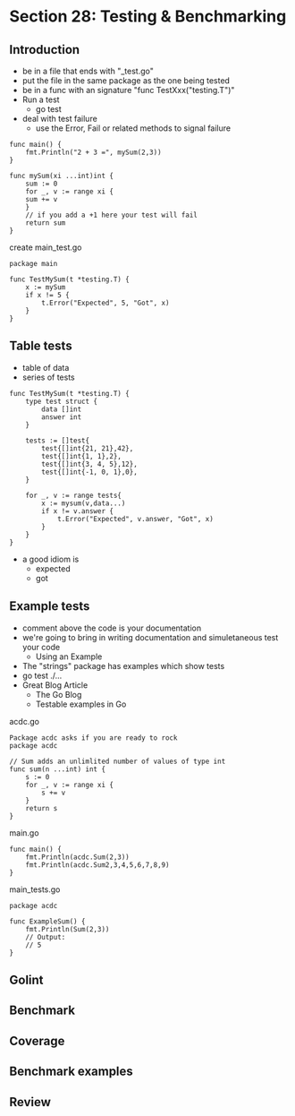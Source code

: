 # Section 28: Testing & Benchmarking

## Introduction
- be in a file that ends with "_test.go"
- put the file in the same package as the one being tested
- be in a func with an signature "func TestXxx("testing.T")"
- Run a test
	- go test
- deal with test failure
	- use the Error, Fail or related methods to signal failure
```
func main() {
	fmt.Println("2 + 3 =", mySum(2,3))
}

func mySum(xi ...int)int {
	sum := 0
	for _, v := range xi {
	sum += v
	}
	// if you add a +1 here your test will fail
	return sum
}
```

create main_test.go

```
package main

func TestMySum(t *testing.T) {
	x := mySum
	if x != 5 {
		t.Error("Expected", 5, "Got", x)
	}
}
```

## Table tests
- table of data
- series of tests
```
func TestMySum(t *testing.T) {
	type test struct {
		data []int
		answer int
	}
	
	tests := []test{
		test{[]int{21, 21},42},
		test{[]int{1, 1},2},
		test{[]int{3, 4, 5},12},
		test{[]int{-1, 0, 1},0},
	}
	
	for _, v := range tests{
		x := mysum(v,data...)
		if x != v.answer {
			t.Error("Expected", v.answer, "Got", x)
		}
	}
}
```

- a good idiom is 
	- expected
	- got

## Example tests
- comment above the code is your documentation
- we're going to bring in writing documentation and simuletaneous test your code
	- Using an Example
- The "strings" package has examples which show tests
- go test ./...
- Great Blog Article
	- The Go Blog
	- Testable examples in Go

acdc.go
```
Package acdc asks if you are ready to rock
package acdc

// Sum adds an unlimlited number of values of type int
func sum(n ...int) int {
	s := 0
	for _, v := range xi {
		s += v
	}
	return s
}
```

main.go
```
func main() {
	fmt.Println(acdc.Sum(2,3))
	fmt.Println(acdc.Sum2,3,4,5,6,7,8,9)
}
```

main_tests.go
```
package acdc

func ExampleSum() {
	fmt.Println(Sum(2,3))
	// Output:
	// 5
}
```


## Golint

## Benchmark

## Coverage

## Benchmark examples

## Review